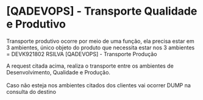 # \[QADEVOPS] - Transporte Qualidade e Produtivo

Transporte produtivo ocorre por meio de uma função, ela precisa estar em 3 ambientes, único objeto do produto que necessita estar nos 3 ambientes = DEVK921802 RSILVA \[QADEVOPS] - Transporte Produção

A request citada acima, realiza o transporte entre os ambientes de Desenvolvimento, Qualidade e Produção.\
\
Caso não esteja nos ambientes citados dos clientes vai ocorrer DUMP na consulta do destino



